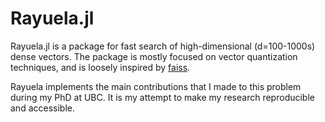 # Rayuela.jl

Rayuela.jl is a package for fast search of high-dimensional (d=100-1000s)
dense vectors. The package is mostly focused on vector quantization techniques,
and is loosely inspired by [faiss](https://github.com/facebookresearch/faiss).

Rayuela implements the main contributions that I made to this problem during my
PhD at UBC. It is my attempt to make my research reproducible and accessible.

